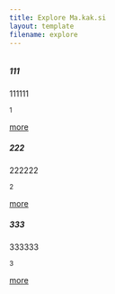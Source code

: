```yaml
---
title: Explore Ma.kak.si
layout: template
filename: explore
--- 
```

<title>Explore Ma.kak.si</title>
<div class="card mb-8">
  <div class="row g-0">
    <div class="col-md-2">
      <img src="static/img/1.gif" class="img-fluid rounded-start" alt="">
    </div>
    <div class="col-md-6">
      <div class="card-body">
        <h5 class="card-title">111</h5>
        <p class="card-text">111111</p>
        <p class="card-text"><small class="text-muted">1</small></p>
		<a class="btn btn-info" href="#" role="button">more</a>
      </div>
    </div>
  </div>
</div>
<div class="card mb-10">
  <div class="row g-0">
    <div class="col-md-2">
      <img src="static/img/1.gif" class="img-fluid rounded-start" alt="">
    </div>
    <div class="col-md-8">
      <div class="card-body">
        <h5 class="card-title">222</h5>
        <p class="card-text">222222</p>
        <p class="card-text"><small class="text-muted">2</small></p>
		<a class="btn btn-info" href="#" role="button">more</a>
      </div>
    </div>
  </div>
</div>
<div class="card mb-10">
  <div class="row g-0">
    <div class="col-md-2">
      <img src="static/img/1.gif" class="img-fluid rounded-start" alt="">
    </div>
    <div class="col-md-8">
      <div class="card-body">
        <h5 class="card-title">333</h5>
        <p class="card-text">333333</p>
        <p class="card-text"><small class="text-muted">3</small></p>
		<a class="btn btn-info" href="#" role="button">more</a>
      </div>
    </div>
  </div>
</div>